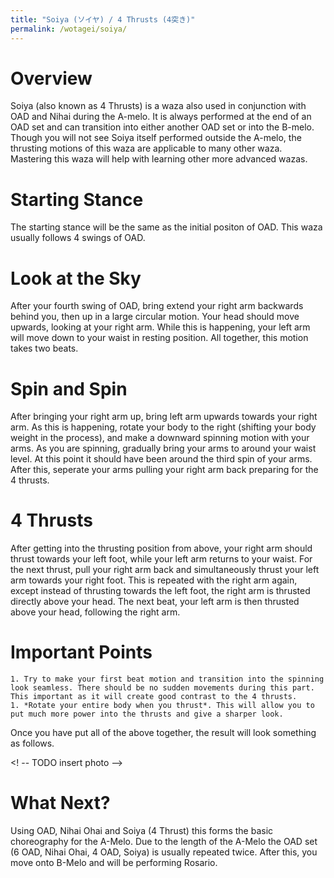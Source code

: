 ```yaml
---
title: "Soiya (ソイヤ) / 4 Thrusts (4突き)"
permalink: /wotagei/soiya/
---
```


# Overview

Soiya (also known as 4 Thrusts) is a waza also used in conjunction with OAD and Nihai during the A-melo. 
It is always performed at the end of an OAD set and can transition into either another OAD set or into the B-melo. 
Though you will not see Soiya itself performed outside the A-melo, the thrusting motions of this waza are applicable to many other waza. 
Mastering this waza will help with learning other more advanced wazas.


# Starting Stance

The starting stance will be the same as the initial positon of OAD. 
This waza usually follows 4 swings of OAD.

# Look at the Sky
After your fourth swing of OAD, bring extend your right arm backwards behind you, then up in a large circular motion. 
Your head should move upwards, looking at your right arm.
While this is happening, your left arm will move down to your waist in resting position.
All together, this motion takes two beats.

<!-- TODO insert photo -->


# Spin and Spin
After bringing your right arm up, bring left arm upwards towards your right arm.
As this is happening, rotate your body to the right (shifting your body weight in the process), and make a downward spinning motion with your arms.
As you are spinning, gradually bring your arms to around your waist level.
At this point it should have been around the third spin of your arms.
After this, seperate your arms pulling your right arm back preparing for the 4 thrusts.

<!-- TODO insert photo -->

# 4 Thrusts

After getting into the thrusting position from above, your right arm should thrust towards your left foot, while your left arm returns to your waist. 
For the next thrust, pull your right arm back and simultaneously thrust your left arm towards your right foot.
This is repeated with the right arm again, except instead of thrusting towards the left foot, the right arm is thrusted directly above your head.
The next beat, your left arm is then thrusted above your head, following the right arm.

<!-- TODO insert photo -->

# Important Points
    1. Try to make your first beat motion and transition into the spinning look seamless. There should be no sudden movements during this part. This important as it will create good contrast to the 4 thrusts.
    1. *Rotate your entire body when you thrust*. This will allow you to put much more power into the thrusts and give a sharper look.

Once you have put all of the above together, the result will look something as follows.

<! -- TODO insert photo -->



# What Next?

Using OAD, Nihai Ohai and Soiya (4 Thrust) this forms the basic choreography for the A-Melo.
Due to the length of the A-Melo the OAD set (6 OAD, Nihai Ohai, 4 OAD, Soiya) is usually repeated twice.
After this, you move onto B-Melo and will be performing Rosario.



